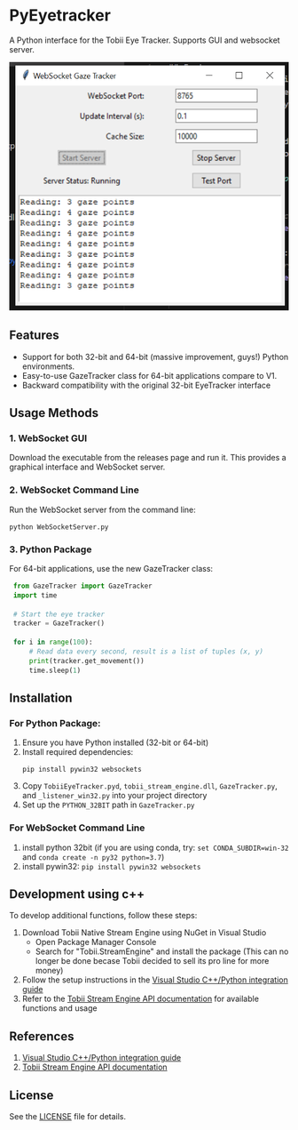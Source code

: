# PyEyetracker
A Python interface for the Tobii Eye Tracker. Supports GUI and websocket server.

![alt text](ReadmeImage/GUI.png)
## Features
- Support for both 32-bit and 64-bit (massive improvement, guys!) Python environments.
- Easy-to-use GazeTracker class for 64-bit applications compare to V1.
- Backward compatibility with the original 32-bit EyeTracker interface

## Usage Methods

### 1. WebSocket GUI

Download the executable from the releases page and run it. This provides a graphical interface and WebSocket server.

### 2. WebSocket Command Line

Run the WebSocket server from the command line:
   ```
   python WebSocketServer.py
   ```
### 3. Python Package

For 64-bit applications, use the new GazeTracker class:
   ```python
    from GazeTracker import GazeTracker
    import time

    # Start the eye tracker
    tracker = GazeTracker()

    for i in range(100):
        # Read data every second, result is a list of tuples (x, y)
        print(tracker.get_movement())
        time.sleep(1)
   ```
## Installation

### For Python Package:
1. Ensure you have Python installed (32-bit or 64-bit)
2. Install required dependencies:
   ```
   pip install pywin32 websockets
   ```
3. Copy `TobiiEyeTracker.pyd`, `tobii_stream_engine.dll`, `GazeTracker.py`, and `_listener_win32.py` into your project directory
4. Set up the `PYTHON_32BIT` path in `GazeTracker.py`

### For WebSocket Command Line 
1. install python 32bit (if you are using conda, try: `set CONDA_SUBDIR=win-32` and `conda create -n py32 python=3.7`)
2. install pywin32: `pip install pywin32 websockets`


## Development using c++
To develop additional functions, follow these steps:
1. Download Tobii Native Stream Engine using NuGet in Visual Studio
   - Open Package Manager Console
   - Search for "Tobii.StreamEngine" and install the package (This can no longer be done becase Tobii decided to sell its pro line for more money)
2. Follow the setup instructions in the [Visual Studio C++/Python integration guide](https://docs.microsoft.com/en-us/visualstudio/python/working-with-c-cpp-python-in-visual-studio?view=vs-2019)
3. Refer to the [Tobii Stream Engine API documentation](https://vr.tobii.com/sdk/develop/native/stream-engine/api/) for available functions and usage

## References
1. [Visual Studio C++/Python integration guide](https://docs.microsoft.com/en-us/visualstudio/python/working-with-c-cpp-python-in-visual-studio?view=vs-2019)
2. [Tobii Stream Engine API documentation](https://vr.tobii.com/sdk/develop/native/stream-engine/api/)

## License
See the [LICENSE](LICENSE) file for details.